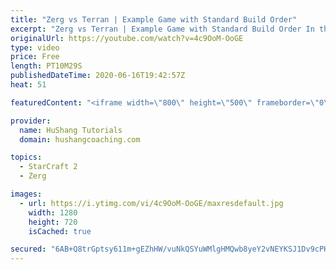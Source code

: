 ```yaml
---
title: "Zerg vs Terran | Example Game with Standard Build Order"
excerpt: "Zerg vs Terran | Example Game with Standard Build Order In this guide we learn how to defend early Terran attacks.  Coaching -------------------------------------------------------------------------- Interested in Starcraft lessons? Check out my website! I would love to help you improve and reach your"
originalUrl: https://youtube.com/watch?v=4c9OoM-OoGE
type: video
price: Free
length: PT10M29S
publishedDateTime: 2020-06-16T19:42:57Z
heat: 51

featuredContent: "<iframe width=\"800\" height=\"500\" frameborder=\"0\" src=\"https://www.youtube.com/embed/4c9OoM-OoGE\" allow=\"accelerometer; autoplay; encrypted-media; gyroscope; picture-in-picture\" allowfullscreen></iframe>"

provider:
  name: HuShang Tutorials
  domain: hushangcoaching.com

topics:
  - StarCraft 2
  - Zerg

images:
  - url: https://i.ytimg.com/vi/4c9OoM-OoGE/maxresdefault.jpg
    width: 1280
    height: 720
    isCached: true

secured: "6AB+Q8trGptsy611m+gEZhHW/vuNkQSYuWMlgHMQwb8yeY2vNEYKSJ1Dv9cPH+LIS00REza1xHTTHXLeL9M5QavGdJoxNyEyMrCFfi9bWj3AcTHutYP6KCU6C0r0PEL7CdF69cr4eFzF+Tiwq3s2x2j0rr0fLFlfxReBJCQhtLh0Ad2PJ8ZbLI+7w7AKK1A4InxW2Hb5pl/nYvSsrfWHnCz2iSoJbBPQc8LxylbI3Jq5UWrYWxazmuhyiBmDwby7YD+YlUZsvLMbQOef0M2/O2OJBYXJqEco0+6DhxGbwwaM+aifEDypfYatdhQQ+Jyn1Ti89IWSi7YHtC8IaY6Az0l7UFpVV59qg/KZUJfpV9bydXkIfxQqBC3zJYZ6qODrmeZIg4rOXjW4JeYTkcm7aPHLmf+vYxza9Ora/dTFoXE=;naxeJvX6NM/ODmyTTHl0iw=="
---
```



